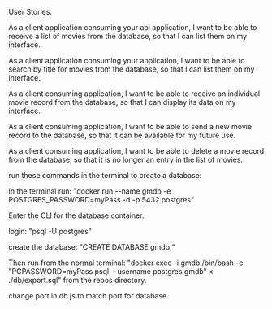 User Stories.


As a client application consuming your api application,
I want to be able to receive a list of movies from the database,
so that I can list them on my interface.

As a client application consuming your application,
I want to be able to search by title for movies from the database,
so that I can list them on my interface.

As a client consuming application, I want to be able to receive an individual movie record from the database, so that I can display its data on my interface.

As a client consuming application, I want to be able to send a new movie record to the database, so that it can be available for my future use.

As a client consuming application, I want to be able to delete a movie record from the database, so that it is no longer an entry in the list of movies.




run these commands in the terminal to create a database:

In the terminal run: "docker run --name gmdb -e POSTGRES_PASSWORD=myPass -d -p 5432 postgres"

Enter the CLI for the database container.

login: "psql -U postgres"

create the database: "CREATE DATABASE gmdb;"

Then run from the normal terminal: "docker exec -i gmdb /bin/bash -c "PGPASSWORD=myPass psql --username postgres gmdb" < ./db/export.sql" from the repos directory.

change port in db.js to match port for database.